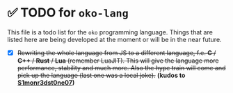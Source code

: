 # ✅ TODO for `oko-lang`
This file is a todo list for the `oko` programming language. Things that are listed here are being developed at the moment or will be in the near future.

- [x] ~~Rewriting the whole language from JS to a different language, f.e. **C** / **C++** / **Rust** / **Lua** (remember LuaJIT). This will give the language more performance, stability and much more. Also the hype train will come and pick up the language (last one was a local joke).~~ **(kudos to [S1monr3dst0ne07](https://github.com/S1monr3dst0ne07))**
